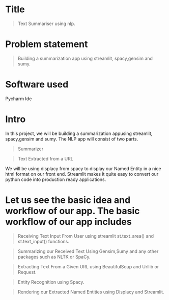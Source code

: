 

# Title
>Text Summariser using nlp.

# Problem statement
>Building a summarization app  using streamlit, spacy,gensim and sumy. 

# Software used
Pycharm Ide

# Intro
In this project, we will be building a summarization appusing streamlit, spacy,gensim and sumy. The NLP app will consist of two parts.

 >Summarizer
 
 >Text Extracted from a URL
 
We will be using displacy from spacy to display our Named Entity in a nice html format on our front end.
Streamlit makes it quite easy to convert our python code into production ready applications. 

# Let us see the basic idea and workflow of our app. The basic workflow of our app includes

>Receiving Text Input From User using streamlit st.text_area() and st.text_input() functions.

>Summarizing our Received Text Using Gensim,Sumy and any other packages such as NLTK or SpaCy.

>Extracting Text From a Given URL using BeautifulSoup and Urllib or Request.

>Entity Recognition using Spacy.

>Rendering our Extracted Named Entities using Displacy and Streamlit.



